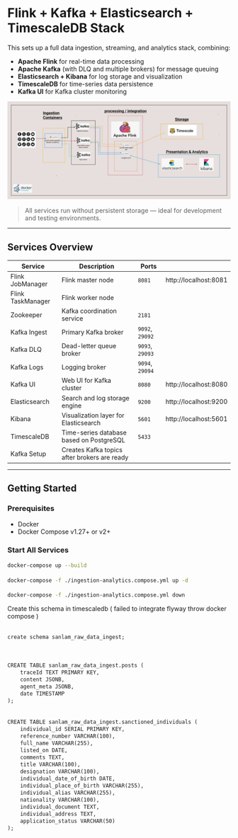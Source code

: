 # Flink + Kafka + Elasticsearch + TimescaleDB Stack

This sets up a full data ingestion, streaming, and analytics stack, combining:

- **Apache Flink** for real-time data processing
- **Apache Kafka** (with DLQ and multiple brokers) for message queuing
- **Elasticsearch + Kibana** for log storage and visualization
- **TimescaleDB** for time-series data persistence
- **Kafka UI** for Kafka cluster monitoring

![Alt Text](infrastructure.jpeg)

> All services run without persistent storage — ideal for development and testing environments.

---

## Services Overview

| Service         | Description                                        | Ports         |   |
|-----------------|----------------------------------------------------|---------------|---|
| Flink JobManager| Flink master node                                  | `8081`        |  	http://localhost:8081 |
| Flink TaskManager| Flink worker node                                 |               |   |
| Zookeeper       | Kafka coordination service                         | `2181`        |   |
| Kafka Ingest    | Primary Kafka broker                               | `9092`, `29092` |   |
| Kafka DLQ       | Dead-letter queue broker                           | `9093`, `29093` |   |
| Kafka Logs      | Logging broker                                     | `9094`, `29094` |   |
| Kafka UI        | Web UI for Kafka cluster                           | `8080`        |  	http://localhost:8080 |
| Elasticsearch   | Search and log storage engine                      | `9200`        | http://localhost:9200  |
| Kibana          | Visualization layer for Elasticsearch              | `5601`        | 	http://localhost:5601  |
| TimescaleDB     | Time-series database based on PostgreSQL           | `5433`        |   |
| Kafka Setup     | Creates Kafka topics after brokers are ready       |               |   |

---

## Getting Started

### Prerequisites

- Docker
- Docker Compose v1.27+ or v2+


### Start All Services

```bash
docker-compose up --build

docker-compose -f ./ingestion-analytics.compose.yml up -d

docker-compose -f ./ingestion-analytics.compose.yml down
 ```
Create this schema in timescaledb ( failed to integrate flyway throw docker compose )

```declarative

create schema sanlam_raw_data_ingest;



CREATE TABLE sanlam_raw_data_ingest.posts (
	traceId TEXT PRIMARY KEY,
	content JSONB,
	agent_meta JSONB,
	date TIMESTAMP
);


CREATE TABLE sanlam_raw_data_ingest.sanctioned_individuals (
    individual_id SERIAL PRIMARY KEY,
    reference_number VARCHAR(100),
    full_name VARCHAR(255),
    listed_on DATE,
    comments TEXT,
    title VARCHAR(100),
    designation VARCHAR(100),
    individual_date_of_birth DATE,
    individual_place_of_birth VARCHAR(255),
    individual_alias VARCHAR(255),
    nationality VARCHAR(100),
    individual_document TEXT,
    individual_address TEXT,
    application_status VARCHAR(50)
);

```